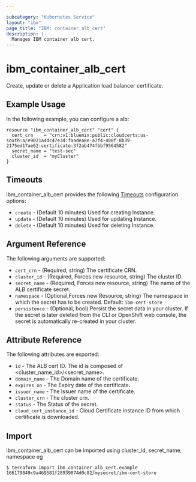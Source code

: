 ```yaml
---

subcategory: "Kubernetes Service"
layout: "ibm"
page_title: "IBM: container_alb_cert"
description: |-
  Manages IBM container alb cert.
---
```


# ibm\_container_alb_cert

Create, update or delete a Application load balancer certificate. 

## Example Usage

In the following example, you can configure a alb:

```hcl
resource "ibm_container_alb_cert" "cert" {
  cert_crn    = "crn:v1:bluemix:public:cloudcerts:us-south:a/e9021a4dc47e3d:faadea8e-a7f4-408f-8b39-2175ed17ae62:certificate:3f2ab474fbbf9564582"
  secret_name = "test-sec"
  cluster_id  = "myCluster"
}

```

## Timeouts

ibm_container_alb_cert provides the following [Timeouts](https://www.terraform.io/docs/configuration/resources.html#timeouts) configuration options:

* `create` - (Default 10 minutes) Used for creating Instance.
* `update` - (Default 10 minutes) Used for updating Instance.
* `delete` - (Default 10 minutes) Used for deleting Instance.

## Argument Reference

The following arguments are supported:

* `cert_crn` - (Required, string) The certificate CRN.
* `cluster_id` - (Required, Forces new resource, string)  The cluster ID.
* `secret_name` - (Required, Forces new resource, string) The name of the ALB certificate secret. 
* `namespace` - (Optional,Forces new Resource, string) The namespace in which the secret has to be created. Default: `ibm-cert-store`
* `persistence`  - (Optional, bool) Persist the secret data in your cluster. If the secret is later deleted from the CLI or OpenShift web console, the secret is automatically re-created in your cluster.


## Attribute Reference

The following attributes are exported:

* `id` - The ALB cert ID. The id is composed of \<cluster_name_id\>/\<secret_name\>.<br/>
* `domain_name` - The Domain name of the certificate.
* `expires_on` - The Expiry date of the certificate.
* `issuer_name` - The Issuer name of the certificate.
* `cluster_crn` - The cluster crn.
* `status` - The Status of the secret.
* `cloud_cert_instance_id` - Cloud Certificate instance ID from which certificate is downloaded.

## Import

ibm_container_alb_cert can be imported using cluster_id, secret_name, namespace eg

```
$ terraform import ibm_container_alb_cert.example 166179849c9a469581f28939874d0c82/mysecret/ibm-cert-store